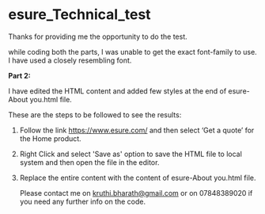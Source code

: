 # esure_Technical_test

Thanks for providing me the opportunity to do the test.

while coding both the parts,
I was unable to get the exact font-family to use. I have used a closely resembling font. 

**Part 2:**

I have edited the HTML content and added few styles at the end of esure-About you.html file.

These are the steps to be followed to see the results:
1.  Follow the link https://www.esure.com/ and then select ‘Get a quote’ for the Home product. 
2.  Right Click and select 'Save as' option to save the HTML file to local system and then open the file in the editor.
3.  Replace the entire content with the content of esure-About you.html file.
    
    
    Please contact me on kruthi.bharath@gmail.com or on 07848389020 if you need any further info on the code.
    
